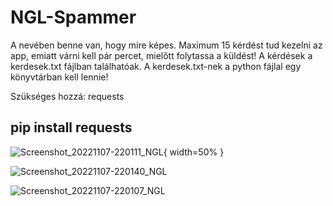 # NGL-Spammer

A nevében benne van, hogy mire képes. Maximum 15 kérdést tud kezelni az app, emiatt várni kell pár percet, mielőtt folytassa a küldést!
A kérdések a kerdesek.txt fájlban találhatóak.
A kerdesek.txt-nek a python fájlal egy könyvtárban kell lennie!


Szükséges hozzá: requests
<h2>pip install requests</h2>

![Screenshot_20221107-220111_NGL](https://user-images.githubusercontent.com/78733248/200415663-1fd5f977-69f7-49fe-8489-4b9ed30c0530.jpg){ width=50% }

![Screenshot_20221107-220140_NGL](https://user-images.githubusercontent.com/78733248/200415666-dd24327a-c3cc-40c2-93d0-5fcdd6f44488.jpg)

![Screenshot_20221107-220107_NGL](https://user-images.githubusercontent.com/78733248/200415667-822a3a31-e718-4453-a447-2055ef017f11.jpg)
